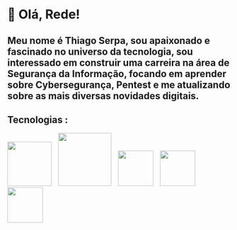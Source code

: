 
# 👋 Olá, Rede!
## Meu nome é Thiago Serpa, sou apaixonado e fascinado no universo da tecnologia, sou interessado em construir uma carreira na área de Segurança da Informação, focando em aprender sobre Cybersegurança, Pentest e me atualizando sobre as mais diversas novidades digitais.

## Tecnologias :
<img src="https://cdn.jsdelivr.net/gh/devicons/devicon@latest/icons/python/python-original-wordmark.svg" width="100" height="100"/> &ensp; <img src="https://cdn.jsdelivr.net/gh/devicons/devicon@latest/icons/mysql/mysql-original-wordmark.svg" width="120" height="120"/> &ensp; <img src="https://cdn.jsdelivr.net/gh/devicons/devicon@latest/icons/linux/linux-original.svg" width="80" height="80"/> &ensp; <img src="https://cdn.jsdelivr.net/gh/devicons/devicon@latest/icons/windows8/windows8-original.svg" width="80" height="80"/> &ensp; <img src="https://cdn.jsdelivr.net/gh/devicons/devicon@latest/icons/debian/debian-original.svg"  width="80" height="80"/>



<!--
**ThiagoMLS/ThiagoMLS** is a ✨ _special_ ✨ repository because its `README.md` (this file) appears on your GitHub profile.

Here are some ideas to get you started:

- 🔭 I’m currently working on ...
- 🌱 I’m currently learning ...
- 👯 I’m looking to collaborate on ...
- 🤔 I’m looking for help with ...
- 💬 Ask me about ...
- 📫 How to reach me: ...
- 😄 Pronouns: ...
- ⚡ Fun fact: ...
-->
